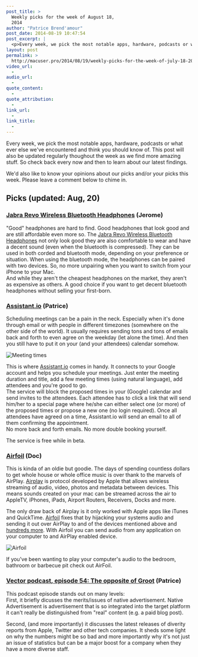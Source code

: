 ```yaml
---
post_title: >
  Weekly picks for the week of August 18,
  2014
author: "Patrice Brend'amour"
post_date: 2014-08-19 10:47:54
post_excerpt: |
  <p>Every week, we pick the most notable apps, hardware, podcasts or what ever else we've encountered and think you should know of. This post will also be updated regularly thoughout the week as we find more amazing stuff. So check back every now and then to learn about our latest findings.</p><p>Our picks this week:</p><ul dir="ltr"><li>Jabra Revo Wireless Bluetooth Headphones</li><li>Assistant.io</li><li>Airfoil</li><li>Vector podcast, episode 54</li></ul>
layout: post
permalink: >
  http://macuser.pro/2014/08/19/weekly-picks-for-the-week-of-july-18-2014/
video_url:
  - 
audio_url:
  - 
quote_content:
  - 
quote_attribution:
  - 
link_url:
  - 
link_title:
  - 
---
```

Every week, we pick the most notable apps, hardware, podcasts or what ever else we've encountered and think you should know of. This post will also be updated regularly thoughout the week as we find more amazing stuff. So check back every now and then to learn about our latest findings.

We'd also like to know your opinions about our picks and/or your picks this week. Please leave a comment below to chime in. 

## Picks (updated: Aug, 20)

### [Jabra Revo Wireless Bluetooth Headphones](http://www.amazon.com/Jabra-REVO-Wireless-Bluetooth-Headphones/dp/B00BFO14W8/) (Jerome)

"Good" headphones are hard to find. Good headphones that look good and are still affordable even more so. The [Jabra Revo Wireless Bluetooth Headphones](http://www.amazon.com/Jabra-REVO-Wireless-Bluetooth-Headphones/dp/B00BFO14W8/) not only look good they are also comfortable to wear and have a decent sound (even when the bluetooth is compressed). They can be used in both corded and bluetooth mode, depending on your preference or situation. When using the bluetooth mode, the headphones can be paired with two devices. So, no more unpairing when you want to switch from your iPhone to your Mac.  
And while they aren't the cheapest headphones on the market, they aren't as expensive as others. A good choice if you want to get decent bluetooth headphones without selling your first-born. 

### [Assistant.io](http://assistant.io) (Patrice)

Scheduling meetings can be a pain in the neck. Especially when it's done through email or with people in different timezones (somewhere on the other side of the world). It usually requires sending tons and tons of emails back and forth to even agree on the weekday (let alone the time). And then you still have to put it on your (and your attendees) calendar somehow.

![Meeting times][1]

This is where [Assistant.io](http://assistant.io) comes in handy. It connects to your Google account and helps you schedule your meetings. Just enter the meeting duration and title, add a few meeting times (using natural language), add attendees and you're good to go.  
The service will block the proposed times in your (Google) calendar and send invites to the attendees. Each attendee has to click a link that will send him/her to a special page where he/she can either select one (or more) of the proposed times or propose a new one (no login required). Once all attendees have agreed on a time, Assistant.io will send an email to all of them confirming the appointment.  
No more back and forth emails. No more double booking yourself. 

The service is free while in beta. 



### [Airfoil](http://rogueamoeba.com/airfoil/ "Rouge Amoeba Airfoil") (Doc)

This is kinda of an oldie but goodie. The days of spending countless dollars to get whole house or whole office music is over thank to the marvels of AirPlay. [Airplay](https://www.apple.com/airplay/ "Airplay") is protocol developed by Apple that allows wireless streaming of audio, video, photos and metadata between devices. This means sounds created on your mac can be streamed across the air to AppleTV, iPhones, iPads, Airport Routers, Receivers, Docks and more.

The only draw back of Airplay is it only worked with Apple apps like iTunes and QuickTime. [Airfoil](http://rogueamoeba.com/airfoil/mac/ "Airfoil for Mac") fixes that by hijacking your systems audio and sending it out over AirPlay to and of the devices mentioned above and [hundreds more](http://rogueamoeba.com/airfoil/speakers.php "Airfoil compatible devices"). With Airfoil you can send audio from any application on your computer to and AirPlay enabled device. 

![Airfoil][2]

If you've been wanting to play your computer's audio to the bedroom, bathroom or barbecue pit check out AirFoil.

### [Vector podcast, episode 54: The opposite of Groot](http://www.imore.com/54-opposite-groot) (Patrice)

This podcast episode stands out on many levels:  
First, it briefly dicusses the merits/issues of native advertisement. Native Advertisement is advertisement that is so integrated into the target platform it can't really be distinguished from "real" content (e.g. a paid blog post).

Second, (and more importantly) it discusses the latest releases of diverity reports from Apple, Twitter and other tech companies. It sheds some light on why the numbers might be so bad and more importantly why it's not just an issue of statistics but can be a major boost for a company when they have a more diverse staff. 


[1]: /wp-content/uploads/2014/08/Assistant.io-Invite.png
[2]: /wp-content/uploads/2014/08/infographic.png
